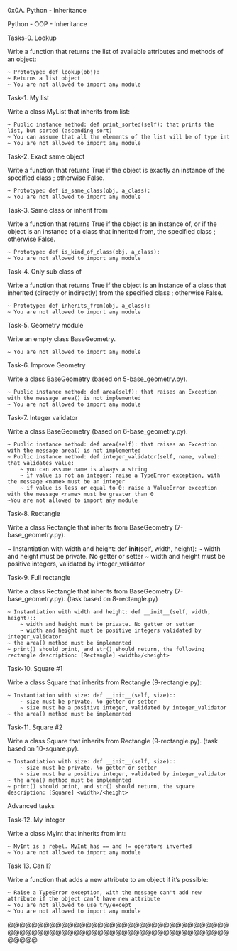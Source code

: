 0x0A. Python - Inheritance

Python - OOP - Inheritance

Tasks-0. Lookup

Write a function that returns the list of available attributes and methods of an object:

	~ Prototype: def lookup(obj):
	~ Returns a list object
	~ You are not allowed to import any module

Task-1. My list

Write a class MyList that inherits from list:

	~ Public instance method: def print_sorted(self): that prints the list, but sorted (ascending sort)
	~ You can assume that all the elements of the list will be of type int
	~ You are not allowed to import any module

Task-2. Exact same object

Write a function that returns True if the object is exactly an instance of the specified class ; otherwise False.

	~ Prototype: def is_same_class(obj, a_class):
	~ You are not allowed to import any module

Task-3. Same class or inherit from

Write a function that returns True if the object is an instance of, or if the object is an instance of a class that inherited from, the specified class ; otherwise False.

	~ Prototype: def is_kind_of_class(obj, a_class):
	~ You are not allowed to import any module

Task-4. Only sub class of

Write a function that returns True if the object is an instance of a class that inherited (directly or indirectly) from the specified class ; otherwise False.

	~ Prototype: def inherits_from(obj, a_class):
	~ You are not allowed to import any module

Task-5. Geometry module

Write an empty class BaseGeometry.

	~ You are not allowed to import any module

Task-6. Improve Geometry

Write a class BaseGeometry (based on 5-base_geometry.py).

	~ Public instance method: def area(self): that raises an Exception with the message area() is not implemented
	~ You are not allowed to import any module

Task-7. Integer validator

Write a class BaseGeometry (based on 6-base_geometry.py).

	~ Public instance method: def area(self): that raises an Exception with the message area() is not implemented
	~ Public instance method: def integer_validator(self, name, value): that validates value:
		~ you can assume name is always a string
		~ if value is not an integer: raise a TypeError exception, with the message <name> must be an integer
		~ if value is less or equal to 0: raise a ValueError exception with the message <name> must be greater than 0
	~You are not allowed to import any module

Task-8. Rectangle

Write a class Rectangle that inherits from BaseGeometry (7-base_geometry.py).

~ Instantiation with width and height: def __init__(self, width, height):
	~ width and height must be private. No getter or setter
	~ width and height must be positive integers, validated by integer_validator

Task-9. Full rectangle

Write a class Rectangle that inherits from BaseGeometry (7-base_geometry.py). (task based on 8-rectangle.py)

	~ Instantiation with width and height: def __init__(self, width, height)::
		~ width and height must be private. No getter or setter
		~ width and height must be positive integers validated by integer_validator
	~ the area() method must be implemented
	~ print() should print, and str() should return, the following rectangle description: [Rectangle] <width>/<height>

Task-10. Square #1

Write a class Square that inherits from Rectangle (9-rectangle.py):

	~ Instantiation with size: def __init__(self, size)::
		~ size must be private. No getter or setter
		~ size must be a positive integer, validated by integer_validator
	~ the area() method must be implemented

Task-11. Square #2

Write a class Square that inherits from Rectangle (9-rectangle.py). (task based on 10-square.py).

	~ Instantiation with size: def __init__(self, size)::
		~ size must be private. No getter or setter
		~ size must be a positive integer, validated by integer_validator
	~ the area() method must be implemented
	~ print() should print, and str() should return, the square description: [Square] <width>/<height>

Advanced tasks

Task-12. My integer

Write a class MyInt that inherits from int:

	~ MyInt is a rebel. MyInt has == and != operators inverted
	~ You are not allowed to import any module

Task 13. Can I?

Write a function that adds a new attribute to an object if it’s possible:

	~ Raise a TypeError exception, with the message can't add new attribute if the object can’t have new attribute
	~ You are not allowed to use try/except
	~ You are not allowed to import any module
@@@@@@@@@@@@@@@@@@@@@@@@@@@@@@@@@@@@@@@@@@@@@@@@@@@@@@@@@@@@@@@@@@@@@@@@@@@@@@@
